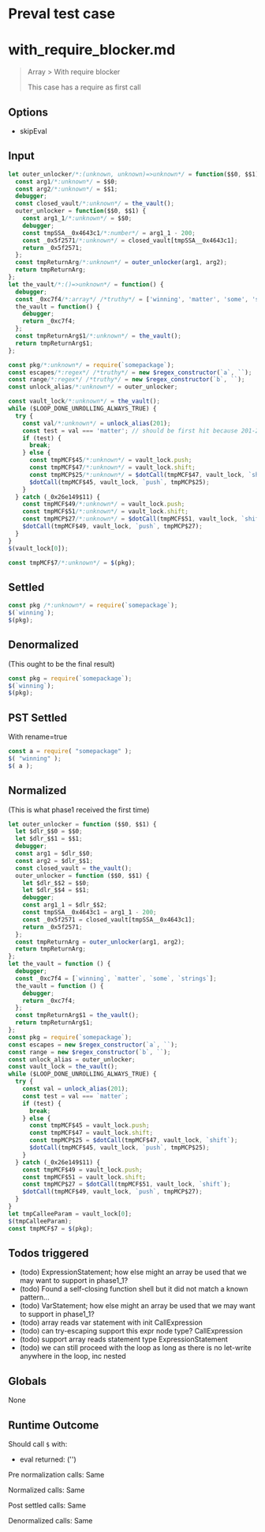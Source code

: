 # Preval test case

# with_require_blocker.md

> Array > With require blocker
>
> This case has a require as first call

## Options

- skipEval

## Input

`````js filename=intro
let outer_unlocker/*:(unknown, unknown)=>unknown*/ = function($$0, $$1) {
  const arg1/*:unknown*/ = $$0;
  const arg2/*:unknown*/ = $$1;
  debugger;
  const closed_vault/*:unknown*/ = the_vault();
  outer_unlocker = function($$0, $$1) {
    const arg1_1/*:unknown*/ = $$0;
    debugger;
    const tmpSSA__0x4643c1/*:number*/ = arg1_1 - 200;
    const _0x5f2571/*:unknown*/ = closed_vault[tmpSSA__0x4643c1];
    return _0x5f2571;
  };
  const tmpReturnArg/*:unknown*/ = outer_unlocker(arg1, arg2);
  return tmpReturnArg;
};
let the_vault/*:()=>unknown*/ = function() {
  debugger;
  const _0xc7f4/*:array*/ /*truthy*/ = ['winning', 'matter', 'some', 'strings'];
  the_vault = function() {
    debugger;
    return _0xc7f4;
  };
  const tmpReturnArg$1/*:unknown*/ = the_vault();
  return tmpReturnArg$1;
};

const pkg/*:unknown*/ = require(`somepackage`);                           // arbitrary require. can not mess with closure here.
const escapes/*:regex*/ /*truthy*/ = new $regex_constructor(`a`, ``);
const range/*:regex*/ /*truthy*/ = new $regex_constructor(`b`, ``);
const unlock_alias/*:unknown*/ = outer_unlocker;

const vault_lock/*:unknown*/ = the_vault();
while ($LOOP_DONE_UNROLLING_ALWAYS_TRUE) {
  try {
    const val/*:unknown*/ = unlock_alias(201);
    const test = val === 'matter'; // should be first hit because 201-200 is 1, second element is "matter"
    if (test) {
      break;
    } else {
      const tmpMCF$45/*:unknown*/ = vault_lock.push;
      const tmpMCF$47/*:unknown*/ = vault_lock.shift;
      const tmpMCP$25/*:unknown*/ = $dotCall(tmpMCF$47, vault_lock, `shift`);
      $dotCall(tmpMCF$45, vault_lock, `push`, tmpMCP$25);
    }
  } catch (_0x26e149$11) {
    const tmpMCF$49/*:unknown*/ = vault_lock.push;
    const tmpMCF$51/*:unknown*/ = vault_lock.shift;
    const tmpMCP$27/*:unknown*/ = $dotCall(tmpMCF$51, vault_lock, `shift`);
    $dotCall(tmpMCF$49, vault_lock, `push`, tmpMCP$27);
  }
}
$(vault_lock[0]);

const tmpMCF$7/*:unknown*/ = $(pkg);
`````


## Settled


`````js filename=intro
const pkg /*:unknown*/ = require(`somepackage`);
$(`winning`);
$(pkg);
`````


## Denormalized
(This ought to be the final result)

`````js filename=intro
const pkg = require(`somepackage`);
$(`winning`);
$(pkg);
`````


## PST Settled
With rename=true

`````js filename=intro
const a = require( "somepackage" );
$( "winning" );
$( a );
`````


## Normalized
(This is what phase1 received the first time)

`````js filename=intro
let outer_unlocker = function ($$0, $$1) {
  let $dlr_$$0 = $$0;
  let $dlr_$$1 = $$1;
  debugger;
  const arg1 = $dlr_$$0;
  const arg2 = $dlr_$$1;
  const closed_vault = the_vault();
  outer_unlocker = function ($$0, $$1) {
    let $dlr_$$2 = $$0;
    let $dlr_$$4 = $$1;
    debugger;
    const arg1_1 = $dlr_$$2;
    const tmpSSA__0x4643c1 = arg1_1 - 200;
    const _0x5f2571 = closed_vault[tmpSSA__0x4643c1];
    return _0x5f2571;
  };
  const tmpReturnArg = outer_unlocker(arg1, arg2);
  return tmpReturnArg;
};
let the_vault = function () {
  debugger;
  const _0xc7f4 = [`winning`, `matter`, `some`, `strings`];
  the_vault = function () {
    debugger;
    return _0xc7f4;
  };
  const tmpReturnArg$1 = the_vault();
  return tmpReturnArg$1;
};
const pkg = require(`somepackage`);
const escapes = new $regex_constructor(`a`, ``);
const range = new $regex_constructor(`b`, ``);
const unlock_alias = outer_unlocker;
const vault_lock = the_vault();
while ($LOOP_DONE_UNROLLING_ALWAYS_TRUE) {
  try {
    const val = unlock_alias(201);
    const test = val === `matter`;
    if (test) {
      break;
    } else {
      const tmpMCF$45 = vault_lock.push;
      const tmpMCF$47 = vault_lock.shift;
      const tmpMCP$25 = $dotCall(tmpMCF$47, vault_lock, `shift`);
      $dotCall(tmpMCF$45, vault_lock, `push`, tmpMCP$25);
    }
  } catch (_0x26e149$11) {
    const tmpMCF$49 = vault_lock.push;
    const tmpMCF$51 = vault_lock.shift;
    const tmpMCP$27 = $dotCall(tmpMCF$51, vault_lock, `shift`);
    $dotCall(tmpMCF$49, vault_lock, `push`, tmpMCP$27);
  }
}
let tmpCalleeParam = vault_lock[0];
$(tmpCalleeParam);
const tmpMCF$7 = $(pkg);
`````


## Todos triggered


- (todo) ExpressionStatement; how else might an array be used that we may want to support in phase1_1?
- (todo) Found a self-closing function shell but it did not match a known pattern...
- (todo) VarStatement; how else might an array be used that we may want to support in phase1_1?
- (todo) array reads var statement with init CallExpression
- (todo) can try-escaping support this expr node type? CallExpression
- (todo) support array reads statement type ExpressionStatement
- (todo) we can still proceed with the loop as long as there is no let-write anywhere in the loop, inc nested


## Globals


None


## Runtime Outcome


Should call `$` with:
 - eval returned: ('<skipped by option>')

Pre normalization calls: Same

Normalized calls: Same

Post settled calls: Same

Denormalized calls: Same
